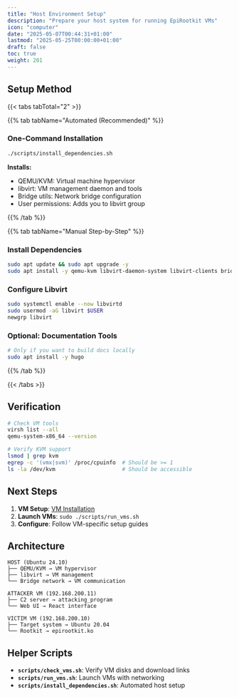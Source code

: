 ```yaml
---
title: "Host Environment Setup"
description: "Prepare your host system for running EpiRootkit VMs"
icon: "computer"
date: "2025-05-07T00:44:31+01:00"
lastmod: "2025-05-25T00:00:00+01:00"
draft: false
toc: true
weight: 201
---
```




## Setup Method

{{< tabs tabTotal="2" >}}

{{% tab tabName="Automated (Recommended)" %}}

### One-Command Installation

```bash
./scripts/install_dependencies.sh
```

**Installs:**
- QEMU/KVM: Virtual machine hypervisor
- libvirt: VM management daemon and tools  
- Bridge utils: Network bridge configuration
- User permissions: Adds you to libvirt group

{{% /tab %}}

{{% tab tabName="Manual Step-by-Step" %}}

### Install Dependencies
```bash
sudo apt update && sudo apt upgrade -y
sudo apt install -y qemu-kvm libvirt-daemon-system libvirt-clients bridge-utils
```

### Configure Libvirt
```bash
sudo systemctl enable --now libvirtd
sudo usermod -aG libvirt $USER
newgrp libvirt
```

### Optional: Documentation Tools
```bash
# Only if you want to build docs locally
sudo apt install -y hugo
```

{{% /tab %}}

{{< /tabs >}}

## Verification

```bash
# Check VM tools
virsh list --all
qemu-system-x86_64 --version

# Verify KVM support
lsmod | grep kvm
egrep -c '(vmx|svm)' /proc/cpuinfo  # Should be >= 1
ls -la /dev/kvm                     # Should be accessible
```

## Next Steps

1. **VM Setup**: [VM Installation](./vm-installation.md)
2. **Launch VMs**: `sudo ./scripts/run_vms.sh`
3. **Configure**: Follow VM-specific setup guides

## Architecture

```
HOST (Ubuntu 24.10)
├── QEMU/KVM → VM hypervisor
├── libvirt → VM management
└── Bridge network → VM communication

ATTACKER VM (192.168.200.11)
├── C2 server → attacking_program
└── Web UI → React interface

VICTIM VM (192.168.200.10)
├── Target system → Ubuntu 20.04
└── Rootkit → epirootkit.ko
```

## Helper Scripts

- **`scripts/check_vms.sh`**: Verify VM disks and download links
- **`scripts/run_vms.sh`**: Launch VMs with networking
- **`scripts/install_dependencies.sh`**: Automated host setup
